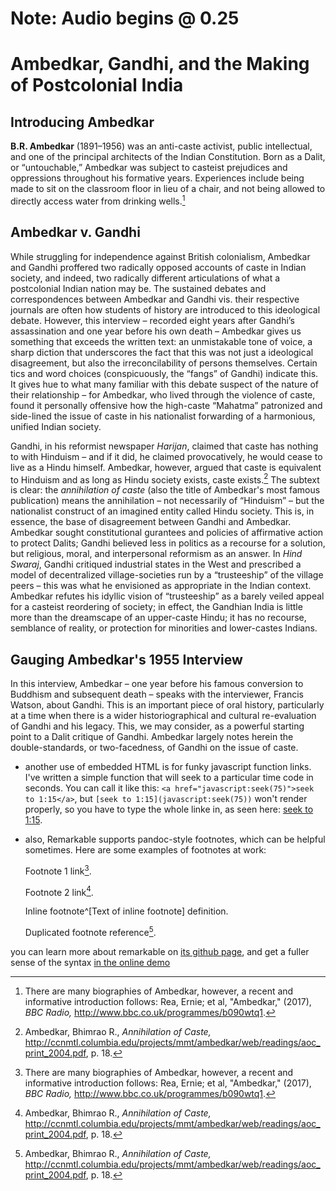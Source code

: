 <div class="sidepanel">
              <!-- This is the div where all the popcorn action will hapen -->
              <div id="popcorn-container">
              </div>
            </div>


# Note: Audio begins @ 0.25 #

# Ambedkar, Gandhi, and the Making of Postcolonial India #

## Introducing Ambedkar ##
**B.R. Ambedkar** (1891–1956) was an anti-caste activist, public intellectual, and one of the principal architects of the Indian Constitution. Born as a Dalit, or “untouchable,” Ambedkar was subject to casteist prejudices and oppressions throughout his formative years. Experiences include being made to sit on the classroom floor in lieu of a chair, and not being allowed to directly access water from drinking wells.[^first]

## Ambedkar v. Gandhi ##

While struggling for independence against British colonialism, Ambedkar and Gandhi proffered two radically opposed accounts of caste in Indian society, and indeed, two radically different articulations of what a postcolonial Indian nation may be. The sustained debates and correspondences between Ambedkar and Gandhi vis. their respective journals are often how students of history are introduced to this ideological debate. However, this interview – recorded eight years after Gandhi’s assassination and one year before his own death – Ambedkar gives us something that exceeds the written text: an unmistakable tone of voice, a sharp diction that underscores the fact that this was not just a ideological disagreement, but also the irreconcilability of persons themselves. Certain tics and word choices (conspicuously, the “fangs” of Gandhi) indicate this. It gives hue to what many familiar with this debate suspect of the nature of their relationship – for Ambedkar, who lived through the violence of caste, found it personally offensive how the high-caste “Mahatma” patronized and side-lined the issue of caste in his nationalist forwarding of a harmonious, unified Indian society.

Gandhi, in his reformist newspaper *Harijan*, claimed that caste has nothing to with Hinduism – and if it did, he claimed provocatively, he would cease to live as a Hindu himself. Ambedkar, however, argued that caste is equivalent to Hinduism and as long as Hindu society exists, caste exists.[^second] The subtext is clear: the *annihilation of caste* (also the title of Ambedkar's most famous publication) means the annihilation – not necessarily of “Hinduism” – but the nationalist construct of an imagined entity called Hindu society. This is, in essence, the base of disagreement between Gandhi and Ambedkar. Ambedkar sought constitutional gurantees and policies of affirmative action to protect Dalits; Gandhi believed less in politics as a recourse for a solution, but religious, moral, and interpersonal reformism as an answer. In *Hind Swaraj*, Gandhi critiqued industrial states in the West and prescribed a model of decentralized village-societies run by a “trusteeship” of the village peers – this was what he envisioned as appropriate in the Indian context. Ambedkar refutes his idyllic vision of “trusteeship” as a barely veiled appeal for a casteist reordering of society; in effect, the Gandhian India is little more than the dreamscape of an upper-caste Hindu; it has no recourse, semblance of reality, or protection for minorities and lower-castes Indians.

## Gauging Ambedkar's 1955 Interview ##

In this interview, Ambedkar – one year before his famous conversion to Buddhism and subsequent death – speaks with the interviewer, Francis Watson, about Gandhi. This is an important piece of oral history, particularly at a time when there is a wider historiographical and cultural re-evaluation of Gandhi and his legacy. This, we may consider, as a powerful starting point to a Dalit critique of Gandhi. Ambedkar largely notes herein the double-standards, or two-facedness, of Gandhi on the issue of caste.


  - another use of embedded HTML is for funky javascript function links. I've written a simple function that will seek to a particular time code in seconds.  You can call it like this: `<a href="javascript:seek(75)">seek to 1:15</a>`, but `[seek to 1:15](javascript:seek(75))` won't render properly, so you have to type the whole linke in, as seen here: <a href="#" onclick="javascript:seek(75)"> seek to 1:15</a>.
  - also, Remarkable supports pandoc-style footnotes, which can be helpful sometimes. Here are some examples of footnotes at work:

    Footnote 1 link[^first].

    Footnote 2 link[^second].

    Inline footnote^[Text of inline footnote] definition.

    Duplicated footnote reference[^second].

you can learn more about remarkable on [its github page](https://github.com/jonschlinkert/remarkable), and get a fuller sense of the syntax [in the online demo](https://jonschlinkert.github.io/remarkable/demo/)


[^first]: There are many biographies of Ambedkar, however, a recent and informative introduction follows: Rea, Ernie; et al, "Ambedkar,"  (2017), *BBC Radio,* http://www.bbc.co.uk/programmes/b090wtq1.

[^second]: Ambedkar, Bhimrao R., *Annihilation of Caste,* http://ccnmtl.columbia.edu/projects/mmt/ambedkar/web/readings/aoc_print_2004.pdf, p. 18.
